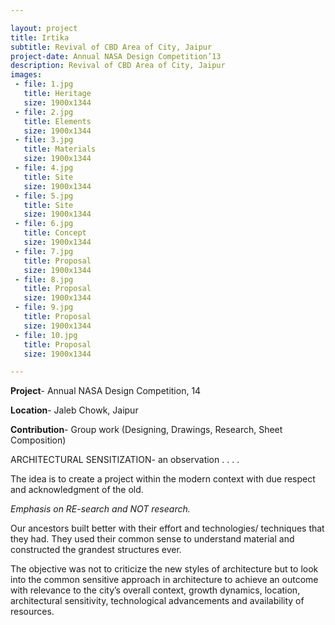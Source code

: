 ```yaml
---

layout: project
title: Irtika
subtitle: Revival of CBD Area of City, Jaipur
project-date: Annual NASA Design Competition’13
description: Revival of CBD Area of City, Jaipur
images:
 - file: 1.jpg
   title: Heritage
   size: 1900x1344
 - file: 2.jpg
   title: Elements
   size: 1900x1344
 - file: 3.jpg
   title: Materials
   size: 1900x1344
 - file: 4.jpg
   title: Site
   size: 1900x1344
 - file: 5.jpg
   title: Site
   size: 1900x1344
 - file: 6.jpg
   title: Concept
   size: 1900x1344
 - file: 7.jpg
   title: Proposal
   size: 1900x1344
 - file: 8.jpg
   title: Proposal
   size: 1900x1344
 - file: 9.jpg
   title: Proposal
   size: 1900x1344
 - file: 10.jpg
   title: Proposal
   size: 1900x1344

---
```


**Project**- Annual NASA Design Competition, 14

**Location**- Jaleb Chowk, Jaipur

**Contribution**- Group work (Designing, Drawings, Research, Sheet Composition)

ARCHITECTURAL SENSITIZATION- an observation . . . .

The idea is to create a project within the modern context with due respect and acknowledgment of the old.

*Emphasis on RE-search and NOT research.*

Our ancestors built better with their effort and technologies/ techniques that they had. They used their common sense to understand material and constructed the grandest structures ever.

The objective was not to criticize the new styles of architecture but to look into the common sensitive approach in architecture to achieve an outcome with relevance to the city’s overall context, growth dynamics, location, architectural sensitivity, technological advancements and availability of resources.

